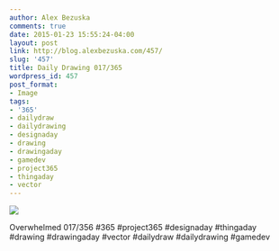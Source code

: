 ```yaml
---
author: Alex Bezuska
comments: true
date: 2015-01-23 15:55:24-04:00
layout: post
link: http://blog.alexbezuska.com/457/
slug: '457'
title: Daily Drawing 017/365
wordpress_id: 457
post_format:
- Image
tags:
- '365'
- dailydraw
- dailydrawing
- designaday
- drawing
- drawingaday
- gamedev
- project365
- thingaday
- vector
---
```


![](/images/2015/01/tumblr_nin08c86aV1u11b0ro1_1280.jpg)

Overwhelmed 017/356 #365 #project365 #designaday #thingaday #drawing #drawingaday #vector #dailydraw #dailydrawing #gamedev
